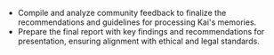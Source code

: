 - Compile and analyze community feedback to finalize the recommendations and guidelines for processing Kai's memories.
- Prepare the final report with key findings and recommendations for presentation, ensuring alignment with ethical and legal standards.